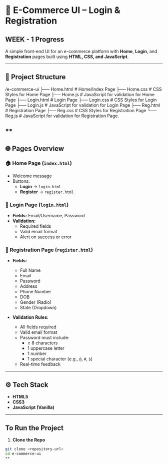 # 🛒 E-Commerce UI – Login & Registration

## WEEK - 1 Progress

A simple front-end UI for an e-commerce platform with **Home**, **Login**, and **Registration** pages built using **HTML, CSS, and JavaScript**.

---

## 📁 Project Structure  

/e-commerce-ui
├── Home.html # Home/Index Page
├── Home.css  # CSS Styles for Home Page
├── Home.js # JavaScript for validation for Home Page
├── Login.html # Login Page
├── Login.css # CSS Styles for Login Page
├── Login.js # JavaScript for validation for Login Page
├── Reg.html # Registration Page
├── Reg.css # CSS Styles for Registration Page
└── Reg.js # JavaScript for validation for Registration Page.

**
---

## 🌐 Pages Overview

### 🏠 Home Page (`index.html`)
- Welcome message
- Buttons:
  - **Login** → `login.html`
  - **Register** → `register.html`

### 🔐 Login Page (`login.html`)
- **Fields:** Email/Username, Password  
- **Validation:**
  - Required fields
  - Valid email format
  - Alert on success or error

### 📝 Registration Page (`register.html`)
- **Fields:**
  - Full Name
  - Email
  - Password
  - Address
  - Phone Number
  - DOB
  - Gender (Radio)
  - State (Dropdown)

- **Validation Rules:**
  - All fields required
  - Valid email format
  - Password must include:
    - ≥ 8 characters
    - 1 uppercase letter
    - 1 number
    - 1 special character (e.g., `@`, `#`, `$`)
  - Real-time feedback

---

## ⚙️ Tech Stack

- **HTML5**
- **CSS3**
- **JavaScript (Vanilla)**

---

## To Run the Project

1. **Clone the Repo**
```bash
git clone <repository-url>
cd e-commerce-ui
**
